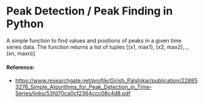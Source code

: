 # Peak Detection / Peak Finding in Python
 A simple function to find values and positions of peaks in a given time series data.
 The function returns a list of tuples [(x1, max1), (x2, max2),..,(xn, maxn)]
 
 #### Reference:
 - https://www.researchgate.net/profile/Girish_Palshikar/publication/228853276_Simple_Algorithms_for_Peak_Detection_in_Time-Series/links/53fd70ca0cf2364ccc08c4d8.pdf
